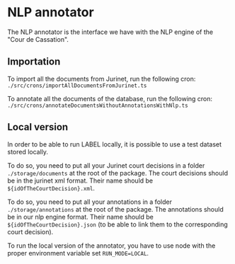 # NLP annotator

The NLP annotator is the interface we have with the NLP engine of the "Cour de Cassation".

## Importation

To import all the documents from Jurinet, run the following cron: `./src/crons/importAllDocumentsFromJurinet.ts`

To annotate all the documents of the database, run the following cron: `./src/crons/annotateDocumentsWithoutAnnotationsWithNlp.ts`

## Local version

In order to be able to run LABEL locally, it is possible to use a test dataset stored locally.

To do so, you need to put all your Jurinet court decisions in a folder `./storage/documents` at the root of the
package. The court decisions should be in the jurinet xml format. Their name should be `${idOfTheCourtDecision}.xml`.

To do so, you need to put all your annotations in a folder `./storage/annotations` at the root of the
package. The annotations should be in our nlp engine format. Their name should be `${idOfTheCourtDecision}.json`
(to be able to link them to the corresponding court decision).

To run the local version of the annotator, you have to use node with the proper environment variable set `RUN_MODE=LOCAL`.
